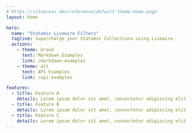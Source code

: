 ```yaml
---
# https://vitepress.dev/reference/default-theme-home-page
layout: home

hero:
  name: "Statamic Livewire Filters"
  tagline: Supercharge your Statamic Collections using Livewire.
  actions:
    - theme: brand
      text: Markdown Examples
      link: /markdown-examples
    - theme: alt
      text: API Examples
      link: /api-examples

features:
  - title: Feature A
    details: Lorem ipsum dolor sit amet, consectetur adipiscing elit
  - title: Feature B
    details: Lorem ipsum dolor sit amet, consectetur adipiscing elit
  - title: Feature C
    details: Lorem ipsum dolor sit amet, consectetur adipiscing elit
---
```


